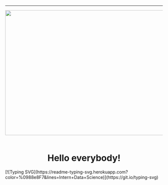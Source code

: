---
<div align="center">
  <img src="https://media3.giphy.com/media/l46Cy1rHbQ92uuLXa/giphy.gif" width="600" height="400"/>
</div> <br>
<h1 align="center">Hello everybody!</h1>
[![Typing SVG](https://readme-typing-svg.herokuapp.com?color=%0988e8F7&lines=Intern+Data+Science)](https://git.io/typing-svg)
